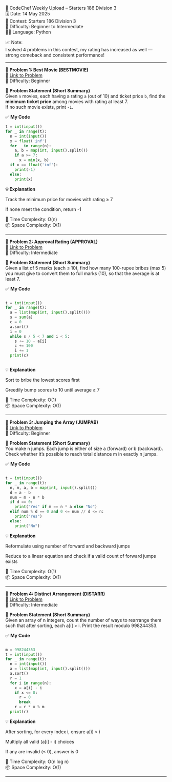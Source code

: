 🚀 CodeChef Weekly Upload – Starters 186 Division 3  
🗓️ Date: 14 May 2025  
📁 Contest: Starters 186 Division 3  
🎯 Difficulty: Beginner to Intermediate  
👨‍💻 Language: Python  

📈 Note:  
I solved 4 problems in this contest, my rating has increased as well — strong comeback and consistent performance!  

---

🧩 **Problem 1: Best Movie (BESTMOVIE)**  
🔗 [Link to Problem](https://www.codechef.com/problems/BESTMOVIE)  
🚩 Difficulty: Beginner  

📝 **Problem Statement (Short Summary)**  
Given `n` movies, each having a rating `a` (out of 10) and ticket price `b`, find the **minimum ticket price** among movies with rating at least 7.  
If no such movie exists, print `-1`.

✅ **My Code**
```python
t = int(input())
for _ in range(t):
  n = int(input())
  x = float('inf')
  for _ in range(n):
    a, b = map(int, input().split())
    if a >= 7:
      x = min(x, b)
  if x == float('inf'):
    print(-1)
  else:
    print(x)
```
**💡 Explanation**

Track the minimum price for movies with rating ≥ 7

If none meet the condition, return -1

🧠 Time Complexity: O(n)  
📦 Space Complexity: O(1)

---


🧩 **Problem 2: Approval Rating (APPROVAL)**  
🔗 [Link to Problem  ](https://www.codechef.com/problems/APPROVAL)  
🚩 Difficulty: Intermediate  

📝 **Problem Statement (Short Summary)**  
Given a list of 5 marks (each ≤ 10), find how many 100-rupee bribes (max 5) you must give to convert them to full marks (10), so that the average is at least 7.

✅ **My Code**
```python

t = int(input())
for _ in range(t):
  a = list(map(int, input().split()))
  s = sum(a)
  c = 0
  a.sort()
  i = 0
  while s / 5 < 7 and i < 5:
    s += 10 - a[i]
    c += 100
    i += 1
  print(c)



```
💡 **Explanation**

Sort to bribe the lowest scores first

Greedily bump scores to 10 until average ≥ 7

🧠 Time Complexity: O(1)  
📦 Space Complexity: O(1)

---


🧩 **Problem 3: Jumping the Array (JUMPAB)**  
🔗 [Link to Problem](https://www.codechef.com/problems/JUMPAB)  
🚩 Difficulty: Beginner  

📝 **Problem Statement (Short Summary)**  
You make n jumps.
Each jump is either of size a (forward) or b (backward).
Check whether it’s possible to reach total distance m in exactly n jumps.

✅ **My Code**
```python

t = int(input())
for _ in range(t):
  n, m, a, b = map(int, input().split())
  d = a - b
  num = m - n * b
  if d == 0:
    print("Yes" if m == n * a else "No")
  elif num % d == 0 and 0 <= num // d <= n:
    print("Yes")
  else:
    print("No")


```
💡 **Explanation**

Reformulate using number of forward and backward jumps

Reduce to a linear equation and check if a valid count of forward jumps exists

🧠 Time Complexity: O(1)  
📦 Space Complexity: O(1)

---


🧩 **Problem 4: Distinct Arrangement (DISTARR)**  
🔗 [Link to Problem](https://www.codechef.com/problems/DISTARR)      
🚩 Difficulty: Intermediate  

📝 **Problem Statement (Short Summary)**  
Given an array of n integers, count the number of ways to rearrange them such that after sorting, each a[i] > i.
Print the result modulo 998244353.

✅ **My Code**  
```python

m = 998244353
t = int(input())
for _ in range(t):
  n = int(input())
  a = list(map(int, input().split()))
  a.sort()
  r = 1
  for i in range(n):
    x = a[i] - i
    if x <= 0:
      r = 0
      break
    r = r * x % m
  print(r)


```
💡 **Explanation**  

After sorting, for every index i, ensure a[i] > i

Multiply all valid (a[i] - i) choices

If any are invalid (≤ 0), answer is 0

🧠 Time Complexity: O(n log n)  
📦 Space Complexity: O(1)

---

